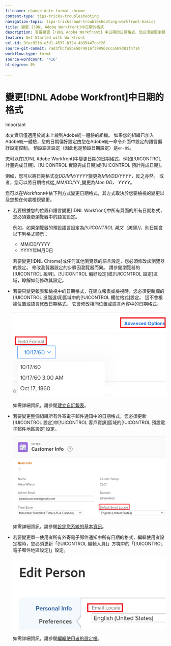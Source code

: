 ```yaml
---
filename: change-date-format-chrome
content-type: tips-tricks-troubleshooting
navigation-topic: tips-tricks-and-troubleshooting-workfront-basics
title: 變更 [!DNL Adobe Workfront]中日期的格式
description: 若要變更 [!DNL Adobe Workfront] 中日期的日期格式，您必須變更瀏覽器中的語言設定。
feature: Get Started with Workfront
exl-id: 9fac92fb-e3d1-4537-b324-4b35447cef28
source-git-commit: 7ad3fbcfa5be5074016f399560cca509d81f4714
workflow-type: tm+mt
source-wordcount: '416'
ht-degree: 0%

---
```


# 變更[!DNL Adobe Workfront]中日期的格式

<!--this article used to be called "Change the date format in Adobe Workfront when using Chrome". The team decieded to make it more generic and hide the steps. Also see drafted content below-->

>[!IMPORTANT]
>
> 本文資訊僅適用於尚未上線到Adobe統一體驗的組織。
> 如果您的組織已加入Adobe統一體驗，您的日期偏好設定由您在Adobe統一命令介面中設定的語言偏好設定控制。 預設語言設定（因此也是預設日期設定）是`en-US`。

您可以在[!DNL Adobe Workfront]中變更日期的日期格式，例如[!UICONTROL 計畫完成日期]、[!UICONTROL 實際完成日期]或[!UICONTROL 預計完成日期]。

例如，您可以將日期格式從&#x200B;_DD/MM/YYYY_&#x200B;變更為&#x200B;_MM/DD/YYYY_，反之亦然。
或者，您可以將日期格式從_MM/DD/YY_&#x200B;變更為&#x200B;_Mon DD， YYYY_。

您可以在Workfront中依下列方式變更日期格式，其方式取決於您要檢視的變更以及您想在何處檢視變更。

* 若要根據您的位置和語言變更[!DNL Workfront]中所有頁面的所有日期格式，您必須變更瀏覽器中的語言設定。

  例如，如果瀏覽器的預設語言設定為&#x200B;*[!UICONTROL 英文（美國）]*，則日期會以下列格式顯示：

   * MM/DD/YYYY
   * YYYY年M月D日

  若要變更[!DNL Chrome]或任何其他瀏覽器的語言設定，您必須修改該瀏覽器的設定。 修改瀏覽器設定的步驟因瀏覽器而異。 請參閱瀏覽器的[!UICONTROL 說明]、[!UICONTROL 偏好設定]或[!UICONTROL 設定]區域，瞭解如何修改其設定。

* 若要只變更報表和檢視中的日期格式，在建立報表或檢視時，您必須更新欄的[!UICONTROL 進階選項]區域中的[!UICONTROL 欄位格式]設定。 這不會根據位置或語言修改日期格式。 它會修改相同位置或語言內容中的日期格式。

  ![](assets/field-format-in-advanced-options-of-a-view-highlighted.png)

  如需詳細資訊，請參閱[建立自訂報表](../../reports-and-dashboards/reports/creating-and-managing-reports/create-custom-report.md)。

* 若要變更整個組織所有外寄電子郵件通知中的日期格式，您必須更新[!UICONTROL 設定]中[!UICONTROL 客戶資訊]區域的[!UICONTROL 預設電子郵件地區設定]設定。

  ![](assets/default-email-locale-field.png)

  如需詳細資訊，請參閱[設定您系統的基本資訊](../../administration-and-setup/get-started-wf-administration/configure-basic-info.md)。

* 若要變更單一使用者所有外寄電子郵件通知中所有日期的格式，編輯使用者設定檔時，您必須更新「[!UICONTROL 編輯人員]」方塊中的「[!UICONTROL 電子郵件地區設定]」設定。

  ![](assets/email-locale-for-user-profile-highlighted.png)

  如需詳細資訊，請參閱[編輯使用者的設定檔](../../administration-and-setup/add-users/create-and-manage-users/edit-a-users-profile.md)。

<!--drafted because we should not document steps for a third-party application

To change your language settings in Chrome:

1. Click the 3-dots in the top right corner of your Chrome interface, then click **Settings**.
1. On the left area of the Settings page, expand **Advanced**, then click **Languages**.  
   Or  
   Search for *language*&nbsp;at the top of the Settings page, then click **Languages**.

1. In the **Language** list, locate the language and region that use your preferred date format.

   **Example:** If you speak English and you want the date format to be MM/DD/YYYY, you would select **English (United States)**. If you speak English and you want the date format to be DD/MM/YYY, you would select **English (United Kingdom)**.

1. (Conditional) If the language and region you want to use are not visible in the list, click **Add languages** to add it to the list.
1. Click the 3-dot menu next to the language and region you want to use, then click **Move to the top**.
1. Return to the Workfront interface, then refresh the page.  
   The date format is now updated in projects and other areas of Workfront that use MM/DD/YYYY or DD/MM/YYYY format when displaying dates.

   -->
